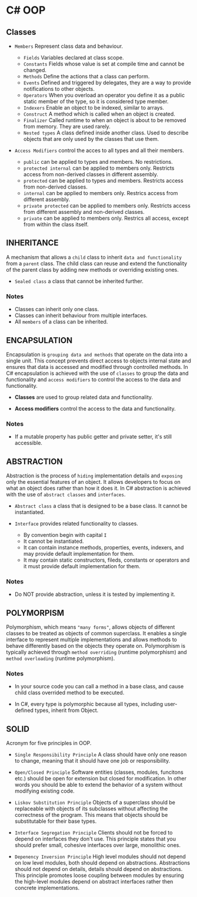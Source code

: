 # C# OOP

## Classes

- `Members` Represent class data and behaviour.
    - `Fields` Variables declared at class scope.
    - `Constants` Fields whose value is set at compile time and cannot be
    changed.
    - `Methods` Define the actions that a class can perform.
    - `Events` Defined and triggered by delegates, they are a way to provide
    notifications to other objects.
    - `Operators` When you overload an operator you define it as a public static
    member of the type, so it is considered type member.
    - `Indexers` Enable an object to be indexed, similar to arrays.
    - `Construct` A method which is called when an object is created.
    - `Finalizer` Called runtime to when an object is about to be removed from
    memory. They are used rarely.
    - `Nested types` A class defined inside another class. Used to describe
    objects that are only used by the classes that use them.

- `Access Modifiers` control the acces to all types and all their members.
    - `public` can be applied to types and members. No restrictions.
    - `protected internal` can be applied to members only. Restricts access from
    non-derived classes in different assembly.
    - `protected` can be applied to types and members. Restricts access from
    non-derived classes.
    - `internal` can be applied to members only. Restrics access from different
    assembly.
    - `private protected` can be applied to members only. Restricts access from
    different assembly and non-derived classes.
    - `private` can be applied to members only. Restrics all access, except from
    within the class itself.

## INHERITANCE

A mechanism that allows a `child` class to inherit `data and functionality` from
a `parent` class. The child class can reuse and extend the functionality of the
parent class by adding new methods or overriding existing ones.

- `Sealed class` a class that cannot be inherited further.

### Notes

- Classes can inherit only one class.
- Classes can inherit behaviour from multiple interfaces.
- All `members` of a class can be inherited.

## ENCAPSULATION

Encapsulation is `grouping data and methods` that operate on the data into a
single unit. This concept prevents direct access to objects internal state and
ensures that data is accessed and modified through controlled methods. In C#
encapsulation is achieved with the use of `classes` to group the data and
functionality and `access modifiers` to control the access to the data and
functionality.

- __Classes__ are used to group related data and functionality.

- __Access modifiers__ control the access to the data and functionality.

### Notes

- If a mutable property has public getter and private setter, it's still
accessible.

## ABSTRACTION

Abstraction is the process of `hiding` implementation details and `exposing`
only the essential features of an object. It allows developers to focus on what
an object does rather than how it does it. In C# abstraction is achieved with
the use of `abstract classes` and `interfaces`.

- `Abstract class` a class that is designed to be a base class. It cannot be
instantiated.

- `Interface` provides related functionality to classes.
    - By convention begin with capital `I`
    - It cannot be instantiated.
    - It can contain instance methods, properties, events, indexers, and may
    provide default implementation for them.
    - It may contain static constructors, fileds, constants or operators and
    it must provide default implementation for them.

### Notes

- Do NOT provide abstraction, unless it is tested by implementing it.

## POLYMORPISM

Polymorphism, which means `"many forms"`, allows objects of different classes to
be treated as objects of common superclass. It enables a single interface to
represent multiple implementations and allows methods to behave differently
based on the objects they operate on. Polymorphism is typically achieved through
`method overriding` (runtime polymorphism) and `method overloading` (runtime
polymorphism).

### Notes

- In your source code you can call a method in a base class, and cause child
class overrided method to be executed.

- In C#, every type is polymorphic because all types, including user-defined
types, inherit from Object.

## SOLID

Acronym for five principles in OOP.

- `Single Responsibility Principle` A class should have only one reason to
change, meaning that it should have one job or responsibility.

- `Open/Closed Principle` Software entities (classes, modules, funcitons etc.)
should be open for extension but closed for modification. In other words you
should be able to extend the behavior of a system without modifying existing
code.

- `Liskov Substitution Principle` Objects of a superclass should be replaceable
with objects of its subclasses without affecting the correctness of the program.
This means that objects should be substitutable for their base types.

- `Interface Segregation Principle` Clients should not be forced to depend on
interfaces they don't use. This principle states that you should prefer small,
cohesive interfaces over large, monolithic ones.

- `Depenency Inversion Principle` High level modules should not depend on low
level modules, both should depend on abstractions. Abstractions should not
depend on details, details should depend on abstractions. This principle
promotes loose coupling between modules by ensuring the high-level modules
depend on abstract interfaces rather then concrete implementations.
